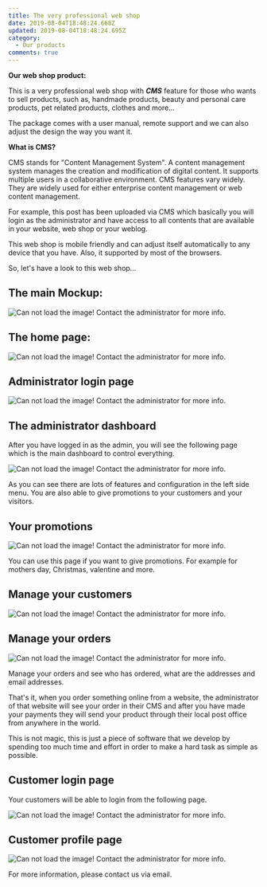 ```yaml
---
title: The very professional web shop
date: 2019-08-04T18:48:24.668Z
updated: 2019-08-04T18:48:24.695Z
category:
  - Our products
comments: true
---
```

**Our web shop product:**

This is a very professional web shop with **_CMS_** feature for those who wants to sell products, such as, handmade products, beauty and personal care products, pet related products, clothes and more...

The package comes with a user manual, remote support and we can also adjust the design the way you want it.

**What is CMS?**

CMS stands for "Content Management System". A content management system manages the creation and modification of digital content. It supports multiple users in a collaborative environment. CMS features vary widely. They are widely used for either enterprise content management or web content management.

For example, this post has been uploaded via CMS which basically you will login as the administrator and have access to all contents that are available in your website, web shop or your weblog.

This web shop is mobile friendly and can adjust itself automatically to any device that you have. Also, it supported by most of the browsers.

So, let's have a look to this web shop...

## **The main Mockup:**

![Can not load the image! Contact the administrator for more info.](/images/alldevices.png "The main Mockup ")

## **The home page:**

![Can not load the image! Contact the administrator for more info.](/images/mockup_main.png "The home page")

## **Administrator login page**

![Can not load the image! Contact the administrator for more info.](/images/adminlogin.png "Admin login page")

## **The administrator dashboard**

After you have logged in as the admin, you will see the following page which is the main dashboard to control everything.

![Can not load the image! Contact the administrator for more info.](/images/admindashboard.png "Admin dashboard")

As you can see there are lots of features and configuration in the left side menu. You are also able to give promotions to your customers and your visitors.

## **Your promotions**

![Can not load the image! Contact the administrator for more info.](/images/promotions.png)

You can use this page if you want to give promotions. For example for mothers day, Christmas, valentine and more.

## **Manage your customers**

![Can not load the image! Contact the administrator for more info.](/images/customers.png "Manage your customers")

## **Manage your orders**

![Can not load the image! Contact the administrator for more info.](/images/orders.png "Manage your orders")

Manage your orders and see who has ordered, what are the addresses and email addresses.

That's it, when you order something online from a website, the administrator of that website will see your order in their CMS and after you have made your payments they will send your product through their local post office from anywhere in the world. 

This is not magic, this is just a piece of software that we develop by spending too much time and effort in order to make a hard task as simple as possible.

## **Customer login page**

Your customers will be able to login from the following page.

![Can not load the image! Contact the administrator for more info.](/images/userlogin.png "The customer login page")

## **Customer profile page**

![Can not load the image! Contact the administrator for more info.](/images/userprofile.png "The customer profile")



For more information, please contact us via email.
